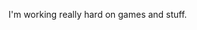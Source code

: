 I'm working really hard on games and stuff.

<!---
jrfiore/jrfiore is a ✨ special ✨ repository because its `README.md` (this file) appears on your GitHub profile.
You can click the Preview link to take a look at your changes.
--->
